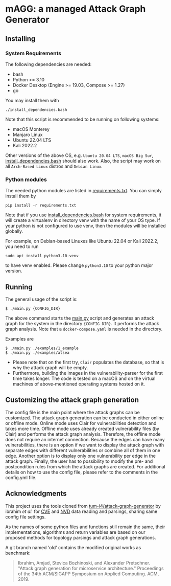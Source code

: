 # mAGG: a managed Attack Graph Generator

## Installing

### System Requirements

The following dependencies are needed:

* bash
* Python >= 3.10
* Docker Desktop (Engine >= 19.03, Compose >= 1.27)
* go

You may install them with 
```
./install_dependencies.bash
```
Note that this script is recommended to be running on following systems:

* macOS Monterey
* Manjaro Linux
* Ubuntu 22.04 LTS
* Kali 2022.2

Other versions of the above OS, e.g. `Ubuntu 20.04 LTS`, `macOS Big Sur`, 
[install_dependencies.bash](install_dependencies.bash) should also work. 
Also, the script may work on all `Arch-Based Linux` distros and `Debian Linux`.

### Python modules
The needed python modules are listed in [requirements.txt](requirements.txt). You can simply install them by 
```
pip install -r requirements.txt
```

Note that if you use [install_dependencies.bash](install_dependencies.bash) for system requirements,
it will create a virtualenv in directory venv with the name of your OS type. 
If your python is not configured to use venv,
then the modules will be installed globally.

For example, on Debian-based Linuxes like Ubuntu 22.04 or Kali 2022.2, you need to run
```
sudo apt install python3.10-venv
```
to have venv enabled. Please change ```python3.10``` to your python major version.


## Running

The general usage of the script is:

```
$ ./main.py {CONFIG_DIR}
```

The above command starts the [main.py](main.py) script and generates an attack graph for the system in the directory
`{CONFIG_DIR}`. 
It performs the attack graph analysis. Note that a `docker-compose.yaml` is needed in the directory.

Examples are
```
$ ./main.py ./examples/1_example
$ ./main.py ./examples/atsea
```

* Please note that on the first try, `Clair` populates the database, so that is why the attack graph will be empty. 
* Furthermore, building the images in the vulnerability-parser for the first time takes longer. The code is tested
on a macOS and on the virtual machines of above-mentioned operating systems hosted on it.

## Customizing the attack graph generation

The config file is the main point where the attack graphs can be customized. 
The attack graph generation can be conducted in either online or offline mode. 
Online mode uses Clair for vulnerabilities detection and takes more time. 
Offline mode uses already created vulnerability files (by Clair) and performs the attack graph analysis. 
Therefore, the offline mode does not require an internet connection. Because the edges can have many vulnerabilities, 
there is an option if we want to display the attack graph with separate edges with different vulnerabilities 
or combine all of them in one edge. Another option is to display only one vulnerability per edge in the attack graph. 
Finally, the user has to possibility to modify the pre- and postcondition rules 
from which the attack graphs are created. For additional details on how to use the config file, please refer to 
the comments in the config.yml file.

## Acknowledgments

This project uses the tools cloned from 
[tum-i4/attack-graph-generator](https://github.com/tum-i4/attack-graph-generator)
by ibrahim *et al.* for [CVE](https://cve.org) and [NVD](https://nvd.nist.gov) data reading and parsings, 
sharing same config file settings.

As the names of some python files and functions still remain the same, 
their implementations, algorithms and return variables are  based on our proposed methods
for topology parsings and attack graph generations.

A git branch named 'old' contains the modified original works as benchmark:

> Ibrahim, Amjad, Stevica Bozhinoski, and Alexander Pretschner.
> "Attack graph generation for microservice architecture."
> Proceedings of the 34th ACM/SIGAPP Symposium on Applied Computing. ACM, 2019.
